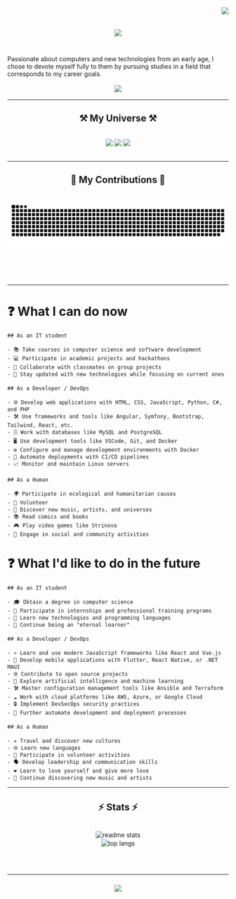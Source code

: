 
<img align="right" src="https://visitor-badge.laobi.icu/badge?page_id=Monsieur9Bre99.Monsieur9Bre99" />

<h1 align="center">
    <img src="https://readme-typing-svg.herokuapp.com/?font=Righteous&size=36&center=true&vCenter=true&width=500&height=70&duration=4000&lines=Hi+There!+👋;+I'm+Breroot!;&color=%24115e8e" />
</h1>

<br/>
    Passionate about computers and new technologies from an early age, I chose to devote myself fully to them by pursuing studies in a field that corresponds to my career goals.
 
<div align="center"> 
<br/>
<!--   <a href="mailto:" style="text-decoration: none;">
    <img src="https://img.shields.io/badge/Gmail-333333?style=for-the-badge&logo=gmail&logoColor=blue" />
  </a> &nbsp; -->
  <a href="https://tinyurl.com/sanbre/" target="_blank" style="text-decoration: none;">
    <img src="https://img.shields.io/badge/LinkedIn-0077B5?style=for-the-badge&logo=linkedin&logoColor=white" target="_blank" />
  </a>
</div>

 <hr/>
 
<h2 align="center">⚒️ My Universe ⚒️</h2>
<br/>
<div align="center">
    <!-- Langages -->
    <img src="https://skillicons.dev/icons?i=html,css,sass,javascript,python,php,md,cs" />
    <!-- Frameworks -->
    <img src="https://skillicons.dev/icons?i=nodejs,angular,symfony,bootstrap" />
    <!-- Outils -->
    <img src="https://skillicons.dev/icons?i=vscode,github,figma,tailwind,gitlab,codepen,git,linux,powershell,docker,wordpress,postgres,mysql,postman" /><br>
</div>

<br/>
<hr/>

<div align="center">
  <h2>🐍 My Contributions 🐍</h2>
  <br>
  <img alt="snake eating my contributions" src="https://raw.githubusercontent.com/Monsieur9Bre99/Monsieur9Bre99/output/github-contribution-grid-snake.svg" />
  
  <br/><br/><br/>
</div>
<hr/>


# ❓ What I can do now
```
## As an IT student

- 📚 Take courses in computer science and software development
- 💻 Participate in academic projects and hackathons
- 🤝 Collaborate with classmates on group projects
- 🔄 Stay updated with new technologies while focusing on current ones

## As a Developer / DevOps

- 🌐 Develop web applications with HTML, CSS, JavaScript, Python, C#, and PHP
- 🛠️ Use frameworks and tools like Angular, Symfony, Bootstrap, Tailwind, React, etc.
- 🗄️ Work with databases like MySQL and PostgreSQL
- 🖥️ Use development tools like VSCode, Git, and Docker
- ⚙️ Configure and manage development environments with Docker
- 🚀 Automate deployments with CI/CD pipelines
- 📈 Monitor and maintain Linux servers

## As a Human

- 🌍 Participate in ecological and humanitarian causes
- 🤲 Volunteer
- 🎵 Discover new music, artists, and universes
- 📚 Read comics and books
- 🎮 Play video games like Strinova
- 👫 Engage in social and community activities
```

# ❓ What I'd like to do in the future

```
## As an IT student

- 🎓 Obtain a degree in computer science
- 🏢 Participate in internships and professional training programs
- 📖 Learn new technologies and programming languages
- 🔄 Continue being an "eternal learner"

## As a Developer / DevOps

- ⚛️ Learn and use modern JavaScript frameworks like React and Vue.js
- 📱 Develop mobile applications with Flutter, React Native, or .NET MAUI
- 🌐 Contribute to open source projects
- 🤖 Explore artificial intelligence and machine learning
- 🛠️ Master configuration management tools like Ansible and Terraform
- ☁️ Work with cloud platforms like AWS, Azure, or Google Cloud
- 🔒 Implement DevSecOps security practices
- 🤖 Further automate development and deployment processes

## As a Human

- ✈️ Travel and discover new cultures
- 🌐 Learn new languages
- 🤲 Participate in volunteer activities
- 🗣️ Develop leadership and communication skills
- ❤ Learn to love yourself and give more love
- 🎵 Continue discovering new music and artists

```
<hr/>

<h2 align="center">⚡ Stats ⚡</h2>
<br>
<div align=center>
  <img width=390 src="https://github-readme-stats.vercel.app/api?username=Monsieur9Bre99&count_private=true&show_icons=true&theme=react&rank_icon=github&border_radius=10" alt="readme stats" />
<br>
  <img width=325 align="center" src="https://github-readme-stats.vercel.app/api/top-langs/?username=Monsieur9Bre99&hide=HTML&langs_count=8&layout=compact&theme=react&border_radius=10&size_weight=0.5&count_weight=0.5&exclude_repo=github-readme-stats" alt="top langs" />
</div>


<br/><br/>
<hr/>

<h3 align="center">
    <img src="https://readme-typing-svg.herokuapp.com/?font=Righteous&size=25&center=true&vCenter=true&width=500&height=70&duration=4000&lines=Thanks+for+visiting!+✌️;&color=%24115e8e" />
</h3>

<br/>
